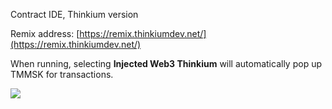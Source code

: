 Contract IDE, Thinkium version



Remix address: [https://remix.thinkiumdev.net/](https://remix.thinkiumdev.net/)



When running, selecting **Injected Web3 Thinkium** will automatically pop up TMMSK for  transactions.



![](https://thinkium-wiki.s3.ap-northeast-1.amazonaws.com/remix/remix.png)

